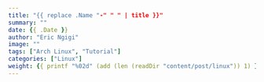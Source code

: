 ```yaml
---
title: "{{ replace .Name "-" " " | title }}"
summary: ""
date: {{ .Date }}
author: "Eric Ngigi"
image: ""
tags: ["Arch Linux", "Tutorial"]
categories: ["Linux"]
weight: {{ printf "%02d" (add (len (readDir "content/post/linux")) 1) }}
---
```

